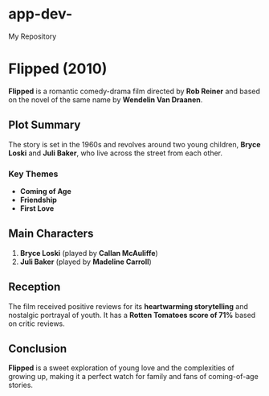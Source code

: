 # app-dev-
My Repository
# Flipped (2010)

**Flipped** is a romantic comedy-drama film directed by **Rob Reiner** and based on the novel of the same name by **Wendelin Van Draanen**. 

## Plot Summary

The story is set in the 1960s and revolves around two young children, **Bryce Loski** and **Juli Baker**, who live across the street from each other. 

### Key Themes
- **Coming of Age**
- **Friendship**
- **First Love**

## Main Characters

1. **Bryce Loski** (played by **Callan McAuliffe**)
2. **Juli Baker** (played by **Madeline Carroll**)


## Reception
The film received positive reviews for its **heartwarming storytelling** and nostalgic portrayal of youth. It has a **Rotten Tomatoes score of 71%** based on critic reviews.


## Conclusion
**Flipped** is a sweet exploration of young love and the complexities of growing up, making it a perfect watch for family and fans of coming-of-age stories.
